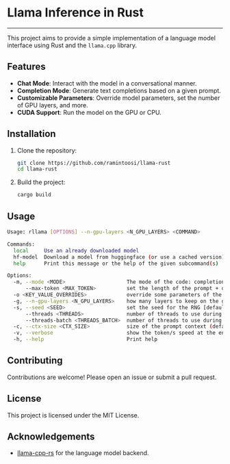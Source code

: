 # Llama Inference in Rust

---

This project aims to provide a simple implementation 
of a language model interface using Rust and the `llama.cpp` library.

## Features

- **Chat Mode**: Interact with the model in a conversational manner.
- **Completion Mode**: Generate text completions based on a given prompt.
- **Customizable Parameters**: Override model parameters, set the number of GPU layers, and more.
- **CUDA Support**: Run the model on the GPU or CPU.

## Installation

1. Clone the repository:
    ```sh
    git clone https://github.com/ramintoosi/llama-rust
    cd llama-rust
    ```

2. Build the project:
    ```sh
    cargo build
    ```

## Usage

```sh
Usage: rllama [OPTIONS] --n-gpu-layers <N_GPU_LAYERS> <COMMAND>

Commands:
  local     Use an already downloaded model
  hf-model  Download a model from huggingface (or use a cached version)
  help      Print this message or the help of the given subcommand(s)

Options:
  -m, --mode <MODE>                    The mode of the code: completion or chat [default: chat] [possible values: chat, completion]
      --max-token <MAX_TOKEN>          set the length of the prompt + output in tokens [default: 512]
  -o <KEY_VALUE_OVERRIDES>             override some parameters of the model
  -g, --n-gpu-layers <N_GPU_LAYERS>    how many layers to keep on the gpu - zero is cpu mode (default: 0)
  -s, --seed <SEED>                    set the seed for the RNG [default: 561371]
      --threads <THREADS>              number of threads to use during generation (default: use all available threads)
      --threads-batch <THREADS_BATCH>  number of threads to use during batch and prompt processing (default: use all available threads)
  -c, --ctx-size <CTX_SIZE>            size of the prompt context (default: loaded from the model)
  -v, --verbose                        show the token/s speed at the end of each turn
  -h, --help                           Print help


```

## Contributing

Contributions are welcome! Please open an issue or submit a pull request.

## License

This project is licensed under the MIT License.

## Acknowledgements

- [llama-cpp-rs](https://github.com/utilityai/llama-cpp-rs) for the language model backend.

